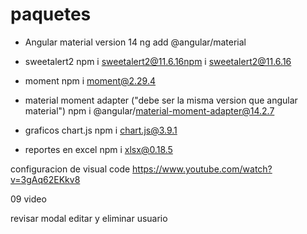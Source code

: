 # paquetes 
- Angular material version 14
ng add @angular/material

- sweetalert2
npm i sweetalert2@11.6.16npm i sweetalert2@11.6.16

- moment
npm i moment@2.29.4

- material moment adapter  ("debe ser la misma version que angular material")
npm i @angular/material-moment-adapter@14.2.7

- graficos
chart.js
npm i chart.js@3.9.1

- reportes en excel
npm i xlsx@0.18.5

configuracion de visual code 
https://www.youtube.com/watch?v=3gAq62EKkv8

09 video

revisar modal editar y eliminar usuario
